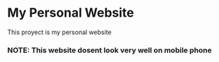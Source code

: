 <h1>My Personal Website</h1>
<p>This proyect is my personal website</p>
<h3>NOTE: This website dosent look very well on mobile phone</h3>
